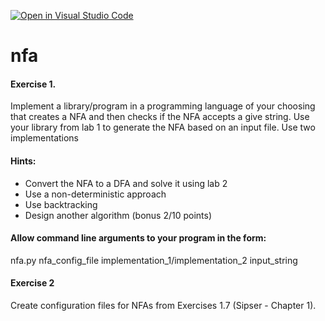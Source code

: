 [![Open in Visual Studio Code](https://classroom.github.com/assets/open-in-vscode-f059dc9a6f8d3a56e377f745f24479a46679e63a5d9fe6f495e02850cd0d8118.svg)](https://classroom.github.com/online_ide?assignment_repo_id=7411482&assignment_repo_type=AssignmentRepo)
# nfa

#### Exercise 1.
Implement a library/program in a programming language of your
choosing that creates a NFA and then checks if the NFA accepts a give string.
Use your library from lab 1 to generate the NFA based on an input file.
Use two implementations

#### Hints: 
- Convert the NFA to a DFA and solve it using lab 2
- Use a non-deterministic approach
- Use backtracking
- Design another algorithm (bonus 2/10 points)

#### Allow command line arguments to your program in the form:
nfa.py nfa_config_file implementation_1/implementation_2 input_string

#### Exercise 2
Create configuration files for NFAs from Exercises 1.7 (Sipser -
Chapter 1).
